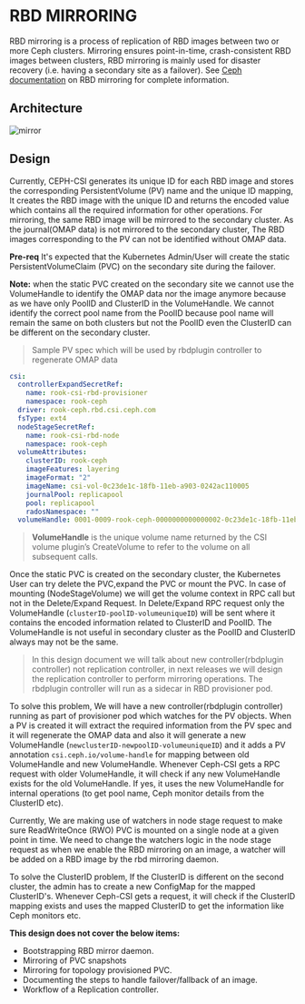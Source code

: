 # RBD MIRRORING

RBD mirroring is a process of replication of RBD images between two or more
Ceph clusters. Mirroring ensures point-in-time, crash-consistent RBD images
between clusters, RBD mirroring is mainly used for disaster recovery (i.e.
having a secondary site as a failover). See [Ceph
documentation](https://docs.ceph.com/en/latest/rbd/rbd-mirroring) on RBD
mirroring for complete information.

## Architecture

![mirror](rbd-mirror.png)

## Design

Currently, CEPH-CSI generates its unique ID for each RBD image and stores the
corresponding PersistentVolume (PV) name and the unique ID mapping, It creates
the RBD image with the unique ID and returns the encoded value which contains
all the required information for other operations. For mirroring, the same RBD
image will be mirrored to the secondary cluster. As the journal(OMAP data) is
not mirrored to the secondary cluster, The RBD images corresponding to the PV
can not be identified without OMAP data.

**Pre-req** It's expected that the Kubernetes Admin/User will create the static
PersistentVolumeClaim (PVC) on the secondary site during the failover.

**Note:** when the static PVC created on the secondary site we cannot use the
VolumeHandle to identify the OMAP data nor the image anymore because as we have
only PoolID and ClusterID in the VolumeHandle. We cannot identify the correct
pool name from the PoolID because pool name will remain the same on both
clusters but not the PoolID even the ClusterID can be different on the
secondary cluster.

> Sample PV spec which will be used by rbdplugin controller to regenerate OMAP
> data

```yaml
csi:
  controllerExpandSecretRef:
    name: rook-csi-rbd-provisioner
    namespace: rook-ceph
  driver: rook-ceph.rbd.csi.ceph.com
  fsType: ext4
  nodeStageSecretRef:
    name: rook-csi-rbd-node
    namespace: rook-ceph
  volumeAttributes:
    clusterID: rook-ceph
    imageFeatures: layering
    imageFormat: "2"
    imageName: csi-vol-0c23de1c-18fb-11eb-a903-0242ac110005
    journalPool: replicapool
    pool: replicapool
    radosNamespace: ""
  volumeHandle: 0001-0009-rook-ceph-0000000000000002-0c23de1c-18fb-11eb-a903-0242ac110005
```

> **VolumeHandle** is the unique volume name returned by the CSI volume plugin’s
CreateVolume to refer to the volume on all subsequent calls.

Once the static PVC is created on the secondary cluster, the Kubernetes User
can try delete the PVC,expand the PVC or mount the PVC. In case of mounting
(NodeStageVolume) we will get the volume context in RPC call but not in the
Delete/Expand Request. In Delete/Expand RPC request only the VolumeHandle
(`clusterID-poolID-volumeuniqueID`) will be sent where it contains the encoded
information related to ClusterID and PoolID. The VolumeHandle is not useful in
secondary cluster as the PoolID and ClusterID always may not be the same.

> In this design document we will talk about new controller(rbdplugin
> controller) not replication controller, in next releases we will design the
> replication controller to perform mirroring operations. The rbdplugin
> controller will run as a sidecar in RBD provisioner pod.

To solve this problem, We will have a new controller(rbdplugin controller)
running as part of provisioner pod which watches for the PV objects. When a PV
is created it will extract the required information from the PV spec and it
will regenerate the OMAP data and also it will generate a new VolumeHandle
(`newclusterID-newpoolID-volumeuniqueID`) and it adds a PV annotation
`csi.ceph.io/volume-handle` for mapping between old VolumeHandle and new
VolumeHandle. Whenever Ceph-CSI gets a RPC request with older VolumeHandle, it
will check if any new VolumeHandle exists for the old VolumeHandle. If yes, it
uses the new VolumeHandle for internal operations (to get pool name, Ceph
monitor details from the ClusterID etc).

Currently, We are making use of watchers in node stage request to make sure
ReadWriteOnce (RWO) PVC is mounted on a single node at a given point in time.
We need to change the watchers logic in the node stage request as when we
enable the RBD mirroring on an image, a watcher will be added on a RBD image by
the rbd mirroring daemon.

To solve the ClusterID problem, If the ClusterID is different on the second
cluster, the admin has to create a new ConfigMap for the mapped ClusterID's.
Whenever Ceph-CSI gets a request, it will check if the ClusterID mapping exists
and uses the mapped ClusterID to get the information like Ceph monitors etc.

**This design does not cover the below items:**

* Bootstrapping RBD mirror daemon.
* Mirroring of PVC snapshots
* Mirroring for topology provisioned PVC.
* Documenting the steps to handle failover/fallback of an image.
* Workflow of a Replication controller.
